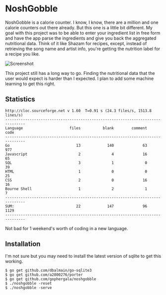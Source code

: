 NoshGobble
================================================================================

NoshGobble is a calorie counter. I know, I know, there are a million and one
calorie counters out there already. But this one is a little bit different. My
goal with this project was to be able to enter your ingredient list in free form
and have the app parse the ingredients and give you back the aggregated
nutritional data. Think of it like Shazam for recipes, except, instead of
retrieving the song name and artist info, you're getting the nutrition label for
a recipe you like.

![Screenshot](/public/images/screencast.gif?raw=true "Screenshot")

This project still has a long way to go. Finding the nutritional data that the
user would expect is harder than I expected. I plan to add some machine learning
to get this right.

Statistics
--------------------------------------------------------------------------------
```
http://cloc.sourceforge.net v 1.60  T=0.91 s (24.3 files/s, 1513.8 lines/s)
-------------------------------------------------------------------------------
Language                     files          blank        comment           code
-------------------------------------------------------------------------------
Go                              13            140             63            977
Javascript                       2              4             16             65
SQL                              3              1              0             39
HTML                             1              0              0             25
CSS                              2              0             16             16
Bourne Shell                     1              2              1              7
-------------------------------------------------------------------------------
SUM:                            22            147             96           1129
-------------------------------------------------------------------------------
```

Not bad for 1 weekend's worth of coding in a new language.

Installation
--------------------------------------------------------------------------------

I'm not sure but you may need to install the latest version of sqlite to get
this working.

```
$ go get github.com/dbalmain/go-sqlite3
$ go get github.com/a2800276/porter
$ go get github.com/gophergala/noshgobble
$ ./noshgobble -reset
$ ./noshgobble -serve
```
